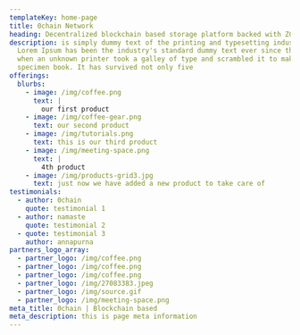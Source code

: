 ```yaml
---
templateKey: home-page
title: 0chain Network
heading: Decentralized blockchain based storage platform backed with ZCN
description: is simply dummy text of the printing and typesetting industry.
  Lorem Ipsum has been the industry's standard dummy text ever since the 1500s,
  when an unknown printer took a galley of type and scrambled it to make a type
  specimen book. It has survived not only five
offerings:
  blurbs:
    - image: /img/coffee.png
      text: |
        our first product
    - image: /img/coffee-gear.png
      text: our second product
    - image: /img/tutorials.png
      text: this is our third product
    - image: /img/meeting-space.png
      text: |
        4th product
    - image: /img/products-grid3.jpg
      text: just now we have added a new product to take care of
testimonials:
  - author: 0chain
    quote: testimonial 1
  - author: namaste
    quote: testimonial 2
  - quote: testimonial 3
    author: annapurna
partners_logo_array:
  - partner_logo: /img/coffee.png
  - partner_logo: /img/coffee.png
  - partner_logo: /img/coffee.png
  - partner_logo: /img/27083383.jpeg
  - partner_logo: /img/source.gif
  - partner_logo: /img/meeting-space.png
meta_title: 0chain | Blockchain based
meta_description: this is page meta information
---
```


